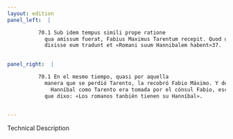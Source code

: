 ```yaml
---
layout: edition
panel_left:  |

          70.1 Sub idem tempus simili prope ratione
            qua amissum fuerat, Fabius Maximus Tarentum recepit. Quod ubi Poeno nuntiatum est
            dixisse eum tradunt et «Romani suum Hannibalem habent»37.
        

panel_right:  |

          70.1 En el mesmo tiempo, quasi por aquella
            manera que se perdió Tarento, la recobró Fabio Máximo. Y denunciada la nueva a
              Hanníbal como Tarento era tomada por el cónsul Fabio, escriven
            que dixo: «Los romanos tanbién tienen su Hanníbal».
        

---
```


 Technical Description 

        